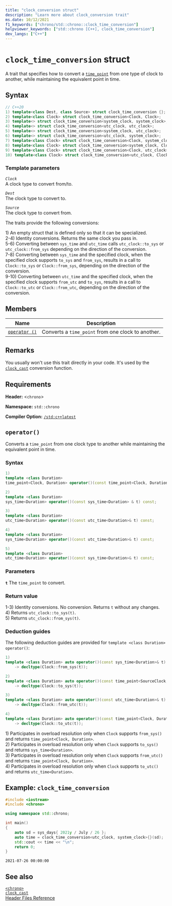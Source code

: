 ```yaml
---
title: "clock_conversion struct"
description: "Learn more about clock_conversion trait"
ms.date: 10/12/2021
f1_keywords: ["chrono/std::chrono::clock_time_conversion"]
helpviewer_keywords: ["std::chrono [C++], clock_time_conversion"]
dev_langs: ["C++"]
---
```


# `clock_time_conversion` struct

A trait that specifies how to convert a [`time_point`](time-point-class.md) from one type of clock to another, while maintaining the equivalent point in time.

## Syntax

```cpp
// C++20
1) template<class Dest, class Source> struct clock_time_conversion {};
2) template<class Clock> struct clock_time_conversion<Clock, Clock>;
3) template<> struct clock_time_conversion<system_clock, system_clock>;
4) template<> struct clock_time_conversion<utc_clock, utc_clock>;
5) template<> struct clock_time_conversion<system_clock, utc_clock>;
6) template<> struct clock_time_conversion<utc_clock, system_clock>;
7) template<class Clock> struct clock_time_conversion<Clock, system_clock>;
8) template<class Clock> struct clock_time_conversion<system_clock, Clock>;
9) template<class Clock> struct clock_time_conversion<Clock, utc_clock>;
10) template<class Clock> struct clock_time_conversion<utc_clock, Clock>;
```

### Template parameters

*`Clock`*\
A clock type to convert from/to.

*`Dest`*\
The clock type to convert to.

*`Source`*\
The clock type to convert from.

The traits provide the following conversions:

1\) An empty struct that is defined only so that it can be specialized.\
2-4\) Identity conversions. Returns the same clock you pass in.\
5-6\) Converting between `sys_time` and `utc_time` calls `utc_clock::to_sys` or `utc_clock::from_sys` depending on the direction of the conversion.\
7-8\) Converting between `sys_time` and the specified clock, when the specified clock supports `to_sys` and `from_sys`, results in a call to `Clock::to_sys` or `Clock::from_sys`, depending on the direction of the conversion.\
9-10\) Converting between `utc_time` and the specified clock, when the specified clock supports `from_utc` and `to_sys`, results in a call to `Clock::to_utc` or `Clock::from_utc`, depending on the direction of the conversion.

## Members

|Name|Description|
|----------|-----------------|
| [`operator ()`](#op_parens) | Converts a `time_point` from one clock to another. |

## Remarks

You usually won't use this trait directly in your code. It's used by the [`clock_cast`](chrono-functions.md#std-chrono-clock-cast) conversion function.

## Requirements

**Header:** \<`chrono`>

**Namespace:** `std::chrono`

**Compiler Option:** [`/std:c++latest`](../build/reference/std-specify-language-standard-version.md)

## <a name="op_parens"></a> `operator()`

Converts a `time_point` from one clock type to another while maintaining the equivalent point in time.

### Syntax

```cpp
1)
template <class Duration>
time_point<Clock, Duration> operator()(const time_point<Clock, Duration>& t) const;

2)
template <class Duration>
sys_time<Duration> operator()(const sys_time<Duration> & t) const;

3)
template <class Duration>
utc_time<Duration> operator()(const utc_time<Duration>& t) const;

4)
template <class Duration>
sys_time<Duration> operator()(const utc_time<Duration>& t) const;

5)
template <class Duration>
utc_time<Duration> operator()(const sys_time<Duration>& t) const;
```

### Parameters

**`t`**
The `time_point` to convert.

### Return value

1-3\) Identity conversions. No conversion. Returns `t` without any changes.\
4\) Returns `utc_clock::to_sys(t)`.\
5\) Returns `utc_clock::from_sys(t)`.

### Deduction guides

The following deduction guides are provided for `template <class Duration> operator()`:

```cpp
1)
template <class Duration> auto operator()(const sys_time<Duration>& t) const
    -> decltype(Clock::from_sys(t));

2)
template <class Duration> auto operator()(const time_point<SourceClock, Duration>& t) const
    -> decltype(Clock::to_sys(t));

3)
template <class Duration> auto operator()(const utc_time<Duration>& t) const
    -> decltype(Clock::from_utc(t));

4)
template <class Duration> auto operator()(const time_point<Clock, Duration>& t) const
    -> decltype(Clock::to_utc(t));
```

1\) Participates in overload resolution only when `Clock` supports `from_sys()` and returns `time_point<Clock, Duration>`.\
2\) Participates in overload resolution only when `Clock` supports `to_sys()` and returns `sys_time<Duration>`.\
3\) Participates in overload resolution only when `Clock` supports `from_utc()` and returns `time_point<Clock, Duration>`.\
4\) Participates in overload resolution only when `Clock` supports `to_utc()` and returns `utc_time<Duration>`.

## Example: `clock_time_conversion`

```cpp
#include <iostream>
#include <chrono>

using namespace std::chrono;

int main()
{
    auto sd = sys_days{ 2021y / July / 26 };
    auto time = clock_time_conversion<utc_clock, system_clock>{}(sd);
    std::cout << time << "\n";
    return 0;
}
```

```output
2021-07-26 00:00:00
```

## See also

[`<chrono>`](chrono.md)\
[`clock_cast`](chrono-functions.md#std-chrono-clock-cast)\
[Header Files Reference](cpp-standard-library-header-files.md)
